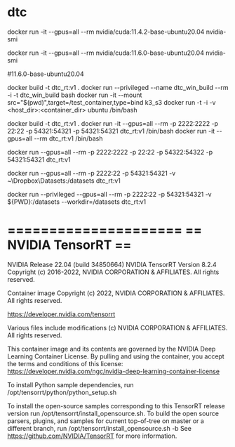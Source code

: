 # dtc


docker run -it --gpus=all --rm nvidia/cuda:11.4.2-base-ubuntu20.04 nvidia-smi

docker run -it --gpus=all --rm nvidia/cuda:11.6.0-base-ubuntu20.04 nvidia-smi

#11.6.0-base-ubuntu20.04

docker build -t dtc_rt:v1 .
docker run --privileged --name dtc_win_build --rm -i -t dtc_win_build bash
    docker run -it --mount src="$(pwd)",target=/test_container,type=bind k3_s3
docker run -t -i -v <host_dir>:<container_dir>  ubuntu /bin/bash

docker build -t dtc_rt:v1 .
docker run -it --gpus=all --rm -p 2222:2222 -p 22:22 -p 54321:54321 -p 54321:54321 dtc_rt:v1 /bin/bash
docker run -it --gpus=all --rm dtc_rt:v1 /bin/bash

docker run --gpus=all --rm -p 2222:2222 -p 22:22 -p 54322:54322 -p 54321:54321 dtc_rt:v1

docker run --gpus=all --rm -p 2222:22 -p 54321:54321 -v ~\Dropbox\Datasets:/datasets dtc_rt:v1

docker run --privileged --gpus=all --rm -p 2222:22 -p 54321:54321 -v ${PWD}:/datasets --workdir=/datasets dtc_rt:v1


=====================
== NVIDIA TensorRT ==
=====================

NVIDIA Release 22.04 (build 34850664)
NVIDIA TensorRT Version 8.2.4
Copyright (c) 2016-2022, NVIDIA CORPORATION & AFFILIATES. All rights reserved.

Container image Copyright (c) 2022, NVIDIA CORPORATION & AFFILIATES. All rights reserved.

https://developer.nvidia.com/tensorrt

Various files include modifications (c) NVIDIA CORPORATION & AFFILIATES.  All rights reserved.

This container image and its contents are governed by the NVIDIA Deep Learning Container License.
By pulling and using the container, you accept the terms and conditions of this license:
https://developer.nvidia.com/ngc/nvidia-deep-learning-container-license

To install Python sample dependencies, run /opt/tensorrt/python/python_setup.sh

To install the open-source samples corresponding to this TensorRT release version
run /opt/tensorrt/install_opensource.sh.  To build the open source parsers,
plugins, and samples for current top-of-tree on master or a different branch,
run /opt/tensorrt/install_opensource.sh -b <branch>
See https://github.com/NVIDIA/TensorRT for more information.








